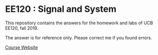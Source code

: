 # EE120 : Signal and System

This repository contains the answers for the homework and labs of UCB EE120, fall 2019.

The answer is for reference only. Please correct me if you found errors.

[Course Website](https://inst.eecs.berkeley.edu/~ee120/fa19/)


